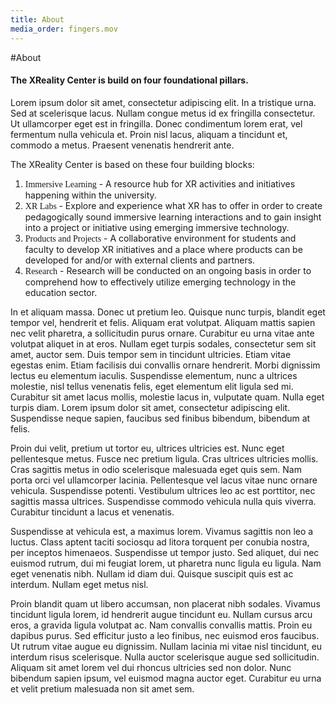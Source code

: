 ```yaml
---
title: About
media_order: fingers.mov
---
```


#About
<script src="https://cdnjs.cloudflare.com/ajax/libs/p5.js/0.6.0/p5.js"></script>
<script src="https://aframe.io/releases/0.7.0/aframe.min.js"></script>

<h4>The XReality Center is build on four foundational pillars.</h4>
<p>
Lorem ipsum dolor sit amet, consectetur adipiscing elit. In a tristique urna. Sed at scelerisque lacus. Nullam congue metus id ex fringilla consectetur. Ut ullamcorper eget est in fringilla. Donec condimentum lorem erat, vel fermentum nulla vehicula et. Proin nisl lacus, aliquam a tincidunt et, commodo a metus. Praesent venenatis hendrerit ante.</p>
<div>
<p>The XReality Center is based on these four building blocks:</p>
<ol>
    <li><span style="font-family:neueRando">Immersive Learning</span> - A resource hub for XR activities and initiatives happening within the university. </li>
    <li><span style="font-family:neueRando">XR Labs </span>- Explore and experience what XR has to offer in order to create pedagogically sound immersive learning interactions and to gain insight into a project or initiative using emerging immersive technology.</li>
<li><span style="font-family:neueRando">Products and Projects</span> - A collaborative environment for students and faculty to develop XR initiatives and a place where products can be developed for and/or with external clients and partners.</li>
<li><span style="font-family:neueRando">Research</span> - Research will be conducted on an ongoing basis in order to comprehend how to effectively utilize emerging technology in the education sector.</li>
</ol>
</div>
<div id="container"></div>    
<p>In et aliquam massa. Donec ut pretium leo. Quisque nunc turpis, blandit eget tempor vel, hendrerit et felis. Aliquam erat volutpat. Aliquam mattis sapien nec velit pharetra, a sollicitudin purus ornare. Curabitur eu urna vitae ante volutpat aliquet in at eros. Nullam eget turpis sodales, consectetur sem sit amet, auctor sem. Duis tempor sem in tincidunt ultricies. Etiam vitae egestas enim. Etiam facilisis dui convallis ornare hendrerit. Morbi dignissim lectus eu elementum iaculis. Suspendisse elementum, nunc a ultrices molestie, nisl tellus venenatis felis, eget elementum elit ligula sed mi. Curabitur sit amet lacus mollis, molestie lacus in, vulputate quam. Nulla eget turpis diam. Lorem ipsum dolor sit amet, consectetur adipiscing elit. Suspendisse neque sapien, faucibus sed finibus bibendum, bibendum at felis.</p>
<p>Proin dui velit, pretium ut tortor eu, ultrices ultricies est. Nunc eget pellentesque metus. Fusce nec pretium ligula. Cras ultrices ultricies mollis. Cras sagittis metus in odio scelerisque malesuada eget quis sem. Nam porta orci vel ullamcorper lacinia. Pellentesque vel lacus vitae nunc ornare vehicula. Suspendisse potenti. Vestibulum ultrices leo ac est porttitor, nec sagittis massa ultrices. Suspendisse commodo vehicula nulla quis viverra. Curabitur tincidunt a lacus et venenatis.</p>

<p>Suspendisse at vehicula est, a maximus lorem. Vivamus sagittis non leo a luctus. Class aptent taciti sociosqu ad litora torquent per conubia nostra, per inceptos himenaeos. Suspendisse ut tempor justo. Sed aliquet, dui nec euismod rutrum, dui mi feugiat lorem, ut pharetra nunc ligula eu ligula. Nam eget venenatis nibh. Nullam id diam dui. Quisque suscipit quis est ac interdum. Nullam eget metus nisl.</p>

<p>Proin blandit quam ut libero accumsan, non placerat nibh sodales. Vivamus tincidunt ligula lorem, id hendrerit augue tincidunt eu. Nullam cursus arcu eros, a gravida ligula volutpat ac. Nam convallis convallis mattis. Proin eu dapibus purus. Sed efficitur justo a leo finibus, nec euismod eros faucibus. Ut rutrum vitae augue eu dignissim. Nullam lacinia mi vitae nisl tincidunt, eu interdum risus scelerisque. Nulla auctor scelerisque augue sed sollicitudin. Aliquam sit amet lorem vel dui rhoncus ultricies sed non dolor. Nunc bibendum sapien ipsum, vel euismod magna auctor eget. Curabitur eu urna et velit pretium malesuada non sit amet sem. 
 </p>
<script>
var dotNumerator;
var dotx = [];
var doty = [];
var dotsx = [];
var dotsy = [];

var XX;
var YY;

function setup() {
   dotNumerator = windowWidth/25;
   XX = windowWidth;
   YY = windowHeight/2;

   for (var j = 0; j<=dotNumerator;j++){
      dotx[j] = random(0,XX);
      doty[j] = random(0,windowHeight);
      dotsx[j] = random(-0.5,0.5);
      dotsy[j] = random(-0.5,0.5);
   } 
}

function draw() {
   cnv = createCanvas($("#container").width(), windowHeight/2);
   cnv.parent("container");
   
   

   background(255); 

   
   noStroke();
   fill(0,0,0,155);
   for (var i = 0; i<=dotNumerator;i++){
      dotx[i] = dotx[i]+dotsx[i];
      doty[i] = doty[i]+dotsy[i];
      ellipse(dotx[i],doty[i],3);

      if(dotx[i]<= -50 || dotx[i]>= windowWidth+5){
         dotsx[i] = dotsx[i] * -1;
      }

      if(doty[i]<= -50 || doty[i]>= windowHeight+50){
         dotsy[i] = dotsy[i] * -1;
      }

      for (var k = 0;k<=dotNumerator;k++){
         dotx[0] = mouseX;
         doty[0] = mouseY;
         // stroke(222,222,222,(333 -    (( abs(dotx[i]-dotx[k])   +   abs(doty[i]-doty[k]))      )));
         stroke(0,0,0,(288 -    (( abs(dotx[i]-dotx[k])   +   abs(doty[i]-doty[k]))      )));
         strokeWeight(2);
         line(dotx[i],doty[i],dotx[k],doty[k]);

      }
   }
   noStroke();
   XX = XX-2.5;
   if (XX < -2200){
      XX = windowWidth;
   }
   
   textSize(dotx[0]/10);
   textFont('neue');
   textAlign(CENTER,CENTER);
   fill(dotx[0]/4,11,11,dotx[0]/8);
   text('XReality',constrain(dotx[0],0,width/2),height/2);
   
   textSize(width/30);
   text('Immersive Leaning',dotx[1],doty[1]);
   text('XR Labs',dotx[2],doty[2]);
   text('Products and Development',dotx[3],doty[3]);
   text('Research',dotx[4],doty[4]);
}
</script>